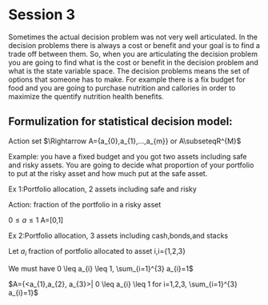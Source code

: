 # Session 3


Sometimes the actual decision problem was not very well articulated. In the decision problems there is always a cost or benefit and your goal is to find a trade off between them. So, when you are articulating the decision problem you are going to find what is the cost or benefit in the decision problem and what is the state variable space. The decision problems means the set of options that someone has to make. For example there is a fix budget for food and you are going to purchase nutrition and callories in order to maximize the quentify nutrition health benefits. 


## Formulization for statistical decision model:

Action set $\Rightarrow A={a_{0},a_{1},...,a_{m}} or A\subseteqR^{M}$

Example: you have a fixed budget and you got two assets including safe and risky assets. You are going to decide what proportion of your portfolio to put at the risky asset and how much put at the safe asset.

Ex 1:Portfolio allocation, 2 assets including safe and risky

Action: fraction of the portfolio in a risky asset

$0 \leq a \leq 1$    A=[0,1]

Ex 2:Portfolio allocation, 3 assets including cash,bonds,and stacks

Let $a_{i}$ fraction of portfolio allocated to asset i,i={1,2,3}

We must have 0 \leq a_{i} \leq 1, \sum_{i=1}^{3} a_{i}=1$

$A={<a_{1},a_{2}, a_{3}>| 0 \leq a_{i} \leq 1 for i=1,2,3, \sum_{i=1}^{3} a_{i}=1}$ 



























  
